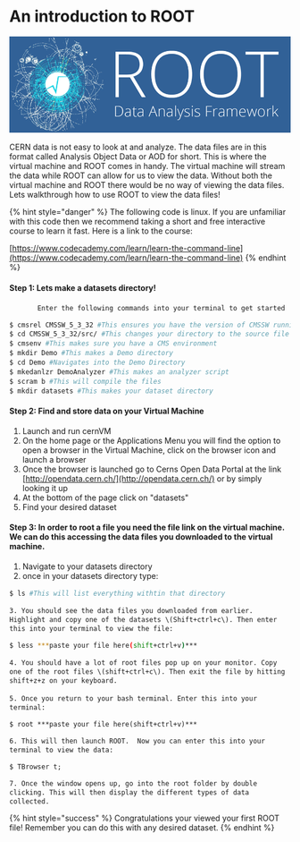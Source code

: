 # An introduction to ROOT

![](.gitbook/assets/root.png)

CERN data is not easy to look at and analyze. The data files are in this format called Analysis Object Data or AOD for short. This is where the virtual machine and ROOT comes in handy. The virtual machine will stream the data while ROOT can allow for us to view the data. Without both the virtual machine and ROOT there would be no way of viewing the data files. Lets walkthrough how to use ROOT to view the data files!

{% hint style="danger" %}
The following code is linux. If you are unfamiliar with this code then we recommend taking a short and free interactive course to learn it fast. Here  is a link to the course:

 [https://www.codecademy.com/learn/learn-the-command-line](https://www.codecademy.com/learn/learn-the-command-line)
{% endhint %}

#### Step 1: Lets make a datasets directory!

           Enter the following commands into your terminal to get started

```bash
$ cmsrel CMSSW_5_3_32 #This ensures you have the version of CMSSW running
$ cd CMSSW_5_3_32/src/ #This changes your directory to the source file
$ cmsenv #This makes sure you have a CMS environment
$ mkdir Demo #This makes a Demo directory
$ cd Demo #Navigates into the Demo Directory
$ mkedanlzr DemoAnalyzer #This makes an analyzer script
$ scram b #This will compile the files
$ mkdir datasets #This makes your dataset directory
```

#### Step 2: Find and store data on your Virtual Machine

1. Launch and run cernVM
2. On the home page or the Applications Menu you will find the option to open a browser in the Virtual Machine, click on the browser icon and launch a browser
3. Once the browser is launched go to Cerns Open Data Portal at the link  [http://opendata.cern.ch/](http://opendata.cern.ch/) or by simply looking it up
4. At the bottom of the page click on "datasets"
5. Find your desired dataset

#### Step 3: In order to root a file you need the file link on the virtual machine. We can do this accessing the data files you downloaded to the virtual machine.

1. Navigate to your datasets directory
2. once in your datasets directory type:

```bash
$ ls #This will list everything withtin that directory
```

    3. You should see the data files you downloaded from earlier. Highlight and copy one of the datasets \(Shift+ctrl+c\). Then enter this into your terminal to view the file:

```bash
$ less ***paste your file here(shift+ctrl+v)*** 
```

    4. You should have a lot of root files pop up on your monitor. Copy one of the root files \(shift+ctrl+c\). Then exit the file by hitting shift+z+z on your keyboard.

    5. Once you return to your bash terminal. Enter this into your terminal: 

```text
$ root ***paste your file here(shift+ctrl+v)*** 
```

    6. This will then launch ROOT.  Now you can enter this into your terminal to view the data: 

```text
$ TBrowser t;
```

    7. Once the window opens up, go into the root folder by double clicking. This will then display the different types of data collected.

{% hint style="success" %}
Congratulations your viewed your first ROOT file! Remember you can do this with any desired dataset.
{% endhint %}

